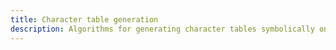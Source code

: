 ```yaml
---
title: Character table generation
description: Algorithms for generating character tables symbolically on-the-fly
---
```



